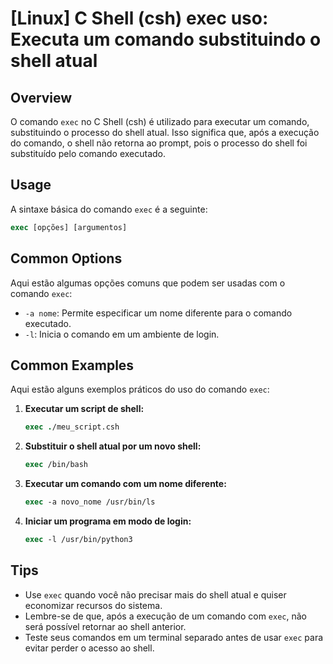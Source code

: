 # [Linux] C Shell (csh) exec uso: Executa um comando substituindo o shell atual

## Overview
O comando `exec` no C Shell (csh) é utilizado para executar um comando, substituindo o processo do shell atual. Isso significa que, após a execução do comando, o shell não retorna ao prompt, pois o processo do shell foi substituído pelo comando executado.

## Usage
A sintaxe básica do comando `exec` é a seguinte:

```csh
exec [opções] [argumentos]
```

## Common Options
Aqui estão algumas opções comuns que podem ser usadas com o comando `exec`:

- `-a nome`: Permite especificar um nome diferente para o comando executado.
- `-l`: Inicia o comando em um ambiente de login.

## Common Examples
Aqui estão alguns exemplos práticos do uso do comando `exec`:

1. **Executar um script de shell:**
   ```csh
   exec ./meu_script.csh
   ```

2. **Substituir o shell atual por um novo shell:**
   ```csh
   exec /bin/bash
   ```

3. **Executar um comando com um nome diferente:**
   ```csh
   exec -a novo_nome /usr/bin/ls
   ```

4. **Iniciar um programa em modo de login:**
   ```csh
   exec -l /usr/bin/python3
   ```

## Tips
- Use `exec` quando você não precisar mais do shell atual e quiser economizar recursos do sistema.
- Lembre-se de que, após a execução de um comando com `exec`, não será possível retornar ao shell anterior.
- Teste seus comandos em um terminal separado antes de usar `exec` para evitar perder o acesso ao shell.